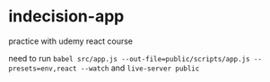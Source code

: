 # indecision-app
practice with udemy react course

need to run ``babel src/app.js --out-file=public/scripts/app.js --presets=env,react --watch`` and ``live-server public``